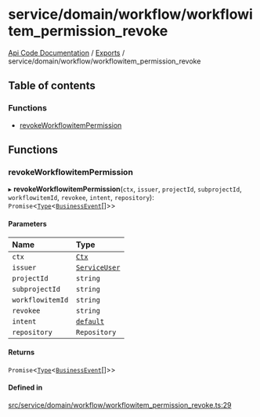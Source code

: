 # service/domain/workflow/workflowitem\_permission\_revoke
 
[Api Code Documentation](../README.md) / [Exports](../modules.md) / service/domain/workflow/workflowitem\_permission\_revoke

## Table of contents

### Functions

- [revokeWorkflowitemPermission](service_domain_workflow_workflowitem_permission_revoke.md#revokeworkflowitempermission)

## Functions

### revokeWorkflowitemPermission

▸ **revokeWorkflowitemPermission**(`ctx`, `issuer`, `projectId`, `subprojectId`, `workflowitemId`, `revokee`, `intent`, `repository`): `Promise`\<[`Type`](result.md#type)\<[`BusinessEvent`](service_domain_business_event.md#businessevent)[]\>\>

#### Parameters

| Name | Type |
| :------ | :------ |
| `ctx` | [`Ctx`](../interfaces/lib_ctx.Ctx.md) |
| `issuer` | [`ServiceUser`](../interfaces/service_domain_organization_service_user.ServiceUser.md) |
| `projectId` | `string` |
| `subprojectId` | `string` |
| `workflowitemId` | `string` |
| `revokee` | `string` |
| `intent` | [`default`](authz_intents.md#default) |
| `repository` | `Repository` |

#### Returns

`Promise`\<[`Type`](result.md#type)\<[`BusinessEvent`](service_domain_business_event.md#businessevent)[]\>\>

#### Defined in

[src/service/domain/workflow/workflowitem_permission_revoke.ts:29](https://github.com/openkfw/TruBudget/blob/965031f/api/src/service/domain/workflow/workflowitem_permission_revoke.ts#L29)
